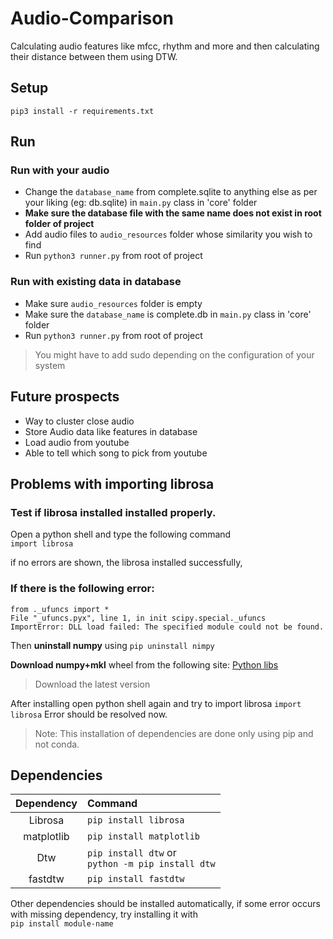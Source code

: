 # Audio-Comparison
Calculating audio features like mfcc, rhythm and more and then calculating their distance between them using DTW.

## Setup
`pip3 install -r requirements.txt`

## Run
### Run with your audio
- Change the `database_name` from complete.sqlite to anything else as per your liking (eg: db.sqlite) in `main.py` class
in 'core' folder
- **Make sure the database file with the same name does not exist in root folder of project**
- Add audio files to `audio_resources` folder whose similarity you wish to find
- Run `python3 runner.py` from root of project

### Run with existing data in database
- Make sure `audio_resources` folder is empty
- Make sure the `database_name` is complete.db in `main.py` class in 'core' folder
- Run `python3 runner.py` from root of project

>You might have to add sudo depending on the configuration of your system

## Future prospects
- Way to cluster close audio
- Store Audio data like features in database
- Load audio from youtube
- Able to tell which song to pick from youtube

## Problems with importing librosa
### Test if librosa installed installed properly. 
Open a python shell and type the following command  
`import librosa` 

if no errors are shown, the librosa installed successfully,
### If there is the following error:

```
from ._ufuncs import * 
File "_ufuncs.pyx", line 1, in init scipy.special._ufuncs 
ImportError: DLL load failed: The specified module could not be found.
```

Then **uninstall numpy** using 
`pip uninstall nimpy`

**Download numpy+mkl** wheel from the following site: [Python libs](https://www.lfd.uci.edu/~gohlke/pythonlibs/)
>Download the latest version

After installing open python shell again and try to import librosa
`import librosa`
Error should be resolved now.

>Note: This installation of dependencies are done only using pip and not conda.

## Dependencies
| Dependency  | Command |
| :-----------: | :------- |
| Librosa | `pip install librosa`  |
| matplotlib  | `pip install matplotlib`  |
| Dtw | `pip install dtw` or<br/> `python -m pip install dtw` |
| fastdtw | `pip install fastdtw` |

Other dependencies should be installed automatically, if some error occurs with missing dependency, try installing it with  
`pip install module-name`
